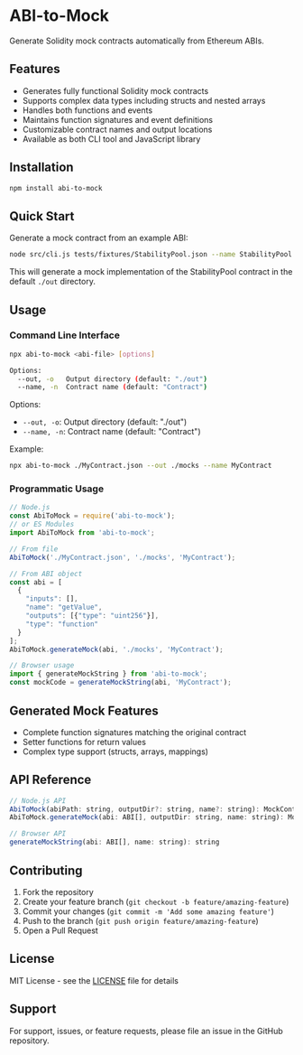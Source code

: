 # ABI-to-Mock

Generate Solidity mock contracts automatically from Ethereum ABIs.

## Features

- Generates fully functional Solidity mock contracts
- Supports complex data types including structs and nested arrays
- Handles both functions and events
- Maintains function signatures and event definitions
- Customizable contract names and output locations
- Available as both CLI tool and JavaScript library

## Installation

```bash
npm install abi-to-mock
```

## Quick Start

Generate a mock contract from an example ABI:

```bash
node src/cli.js tests/fixtures/StabilityPool.json --name StabilityPool
```

This will generate a mock implementation of the StabilityPool contract in the default `./out` directory.

## Usage

### Command Line Interface

```bash
npx abi-to-mock <abi-file> [options]

Options:
  --out, -o   Output directory (default: "./out")
  --name, -n  Contract name (default: "Contract")
```

Options:
- `--out, -o`: Output directory (default: "./out")
- `--name, -n`: Contract name (default: "Contract")

Example:
```bash
npx abi-to-mock ./MyContract.json --out ./mocks --name MyContract
```

### Programmatic Usage

```javascript
// Node.js
const AbiToMock = require('abi-to-mock');
// or ES Modules
import AbiToMock from 'abi-to-mock';

// From file
AbiToMock('./MyContract.json', './mocks', 'MyContract');

// From ABI object
const abi = [
  {
    "inputs": [],
    "name": "getValue",
    "outputs": [{"type": "uint256"}],
    "type": "function"
  }
];
AbiToMock.generateMock(abi, './mocks', 'MyContract');

// Browser usage
import { generateMockString } from 'abi-to-mock';
const mockCode = generateMockString(abi, 'MyContract');
```

## Generated Mock Features

- Complete function signatures matching the original contract
- Setter functions for return values
- Complex type support (structs, arrays, mappings)

## API Reference

```js
// Node.js API
AbiToMock(abiPath: string, outputDir?: string, name?: string): MockContract
AbiToMock.generateMock(abi: ABI[], outputDir: string, name: string): MockContract

// Browser API
generateMockString(abi: ABI[], name: string): string
```

## Contributing

1. Fork the repository
2. Create your feature branch (`git checkout -b feature/amazing-feature`)
3. Commit your changes (`git commit -m 'Add some amazing feature'`)
4. Push to the branch (`git push origin feature/amazing-feature`)
5. Open a Pull Request

## License

MIT License - see the [LICENSE](LICENSE) file for details

## Support

For support, issues, or feature requests, please file an issue in the GitHub repository.